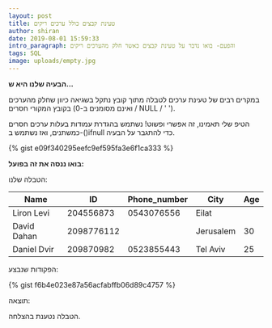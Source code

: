 ```yaml
---
layout: post
title: טעינת קבצים כולל ערכים ריקים
author: shiran
date: 2019-08-01 15:59:33
intro_paragraph: והפעם- בואו נדבר על טעינת קבצים כאשר חלק מהערכים ריקים
tags: SQL
image: uploads/empty.jpg
---
```

**הבעיה שלנו היא ש...**

במקרים רבים של טעינת ערכים לטבלה מתוך קובץ נתקל בשגיאה כיוון שחלק מהערכים בקובץ המקורי חסרים (ואינם מסומנים ב-0 / NULL / ' ').

הטיפ שלי
תאמינו, זה אפשרי ופשוט!
נשתמש בהגדרת עמודות בעלות ערכים חסרים כמשתנים, ואז נשתמש ב-()ifnull כדי להתגבר על הבעיה.

{% gist e09f340295eefc9ef595fa3e6f1ca333 %}

**בואו ננסה את זה בפועל:**

הטבלה שלנו:

| Name        | ID         | Phone_number | City      | Age |
| ----------- | ---------- | ------------ | --------- | --- |
| Liron Levi  | 204556873  | 0543076556   | Eilat     |     |
| David Dahan | 2098776112 |              | Jerusalem | 30  |
| Daniel Dvir | 209870982  | 0523855443   | Tel Aviv  | 25  |

הפקודות שנבצע:

{% gist f6b4e023e87a56acfabffb06d89c4757 %}

תוצאה:

הטבלה נטענת בהצלחה.